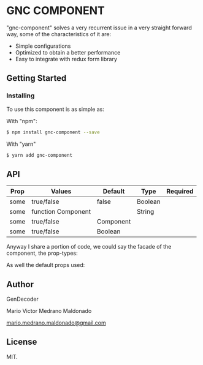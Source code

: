 # GNC COMPONENT

"gnc-component" solves a very recurrent issue in a very straight forward way, some of the characteristics of it are:

  - Simple configurations
  - Optimized to obtain a better performance
  - Easy to integrate with redux form library

## Getting Started

### Installing

To use this component is as simple as:

With "npm":
```sh
$ npm install gnc-component --save
```
With "yarn"
```sh
$ yarn add gnc-component
```

## API

|Prop|Values|Default|Type|Required|
|------|------|------|------|------|
|some| true/false | false | Boolean |
|some| function Component |  | String |
|some| true/false | Component |
|some| true/false | Boolean |

Anyway I share a portion of code, we could say the facade of the component, the prop-types:

As well the default props used:

## Author

GenDecoder

Mario Victor Medrano Maldonado

mario.medrano.maldonado@gmail.com

## License

MIT.
